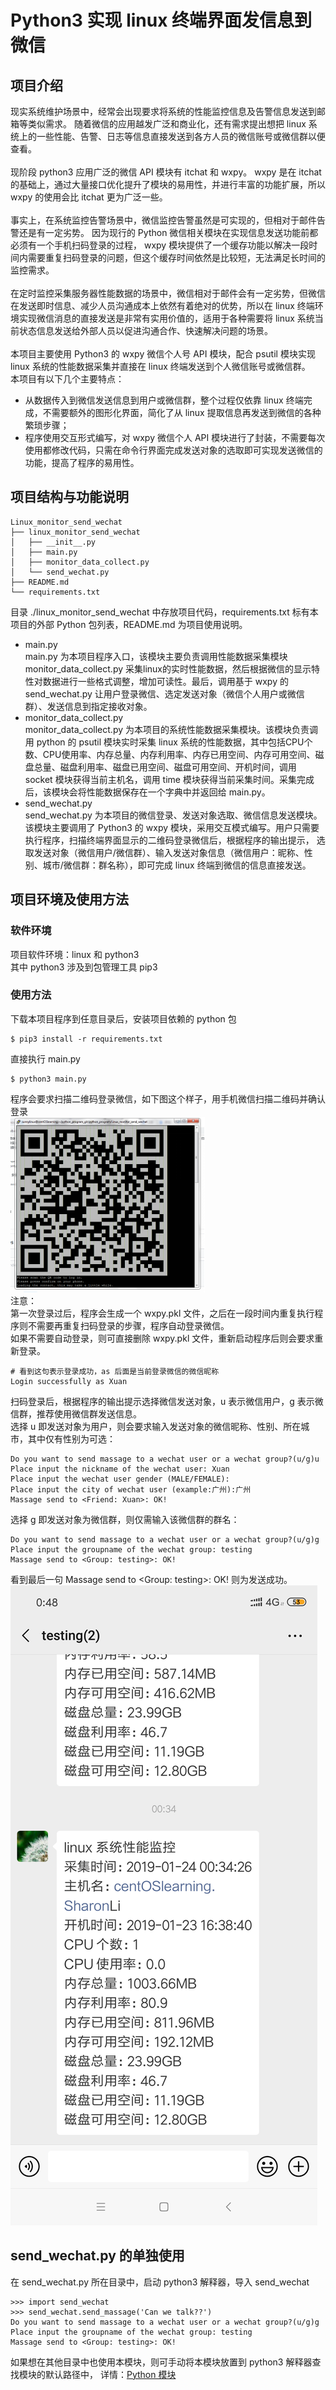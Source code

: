 # Python3 实现 linux 终端界面发信息到微信
## 项目介绍
现实系统维护场景中，经常会出现要求将系统的性能监控信息及告警信息发送到邮箱等类似需求。
随着微信的应用越发广泛和商业化，还有需求提出想把 linux 系统上的一些性能、告警、日志等信息直接发送到各方人员的微信账号或微信群以便查看。</br>
</br>
现阶段 python3 应用广泛的微信 API 模块有 itchat 和 wxpy。 
wxpy 是在 itchat 的基础上，通过大量接口优化提升了模块的易用性，并进行丰富的功能扩展，所以 wxpy 的使用会比 itchat 更为广泛一些。</br>
</br>
事实上，在系统监控告警场景中，微信监控告警虽然是可实现的，但相对于邮件告警还是有一定劣势。
因为现行的 Python 微信相关模块在实现信息发送功能前都必须有一个手机扫码登录的过程，
wxpy 模块提供了一个缓存功能以解决一段时间内需要重复扫码登录的问题，但这个缓存时间依然是比较短，无法满足长时间的监控需求。</br>
</br>
在定时监控采集服务器性能数据的场景中，微信相对于邮件会有一定劣势，但微信在发送即时信息、减少人员沟通成本上依然有着绝对的优势，所以在 linux 终端环境实现微信消息的直接发送是非常有实用价值的，适用于各种需要将 linux 系统当前状态信息发送给外部人员以促进沟通合作、快速解决问题的场景。</br>
</br>
本项目主要使用 Python3 的 wxpy 微信个人号 API 模块，配合 psutil 模块实现 linux 系统的性能数据采集并直接在 linux 终端发送到个人微信账号或微信群。</br>
本项目有以下几个主要特点：</br>
* 从数据传入到微信发送信息到用户或微信群，整个过程仅依靠 linux 终端完成，不需要额外的图形化界面，简化了从 linux 提取信息再发送到微信的各种繁琐步骤；
* 程序使用交互形式编写，对 wxpy 微信个人 API 模块进行了封装，不需要每次使用都修改代码，只需在命令行界面完成发送对象的选取即可实现发送微信的功能，提高了程序的易用性。
## 项目结构与功能说明
```
Linux_monitor_send_wechat
├── linux_monitor_send_wechat
│   ├── __init__.py
│   ├── main.py
│   ├── monitor_data_collect.py
│   └── send_wechat.py
├── README.md
└── requirements.txt
```
目录 ./linux_monitor_send_wechat 中存放项目代码，requirements.txt 标有本项目的外部 Python 包列表，README.md 为项目使用说明。
* main.py </br>
main.py 为本项目程序入口，该模块主要负责调用性能数据采集模块 monitor_data_collect.py 采集linux的实时性能数据，然后根据微信的显示特性对数据进行一些格式调整，增加可读性。最后，调用基于 wxpy 的 send_wechat.py 让用户登录微信、选定发送对象（微信个人用户或微信群）、发送信息到指定接收对象。
* monitor_data_collect.py </br>
monitor_data_collect.py 为本项目的系统性能数据采集模块。该模块负责调用 python 的 psutil 模块实时采集 linux 系统的性能数据，其中包括CPU个数、CPU使用率、内存总量、内存利用率、内存已用空间、内存可用空间、磁盘总量、磁盘利用率、磁盘已用空间、磁盘可用空间、开机时间，调用 socket 模块获得当前主机名，调用 time 模块获得当前采集时间。采集完成后，该模块会将性能数据保存在一个字典中并返回给 main.py。
* send_wechat.py </br>
send_wechat.py 为本项目的微信登录、发送对象选取、微信信息发送模块。该模块主要调用了 Python3 的 wxpy 模块，采用交互模式编写。用户只需要执行程序，扫描终端界面显示的二维码登录微信后，根据程序的输出提示， 选取发送对象（微信用户/微信群）、输入发送对象信息（微信用户：昵称、性别、城市/微信群：群名称），即可完成 linux 终端到微信的信息直接发送。
## 项目环境及使用方法
### 软件环境
项目软件环境：linux 和 python3</br>
其中 python3 涉及到包管理工具 pip3
### 使用方法
下载本项目程序到任意目录后，安装项目依赖的 python 包
```
$ pip3 install -r requirements.txt
```
直接执行 main.py
```
$ python3 main.py
```
程序会要求扫描二维码登录微信，如下图这个样子，用手机微信扫描二维码并确认登录</br>
![](https://github.com/dearxuany/Sharon_Technology_learning_note/blob/master/note_images/Python_note_images/linux_send_wechat_QR.png)</br>
注意：</br>
第一次登录过后，程序会生成一个 wxpy.pkl 文件，之后在一段时间内重复执行程序则不需要再重复扫码登录的步骤，程序自动登录微信。</br>
如果不需要自动登录，则可直接删除 wxpy.pkl 文件，重新启动程序后则会要求重新登录。</br>
```
# 看到这句表示登录成功，as 后面是当前登录微信的微信昵称
Login successfully as Xuan
```
扫码登录后，根据程序的输出提示选择微信发送对象，u 表示微信用户，g 表示微信群，推荐使用微信群发送信息。</br>
选择 u 即发送对象为用户，则会要求输入发送对象的微信昵称、性别、所在城市，其中仅有性别为可选：
```
Do you want to send massage to a wechat user or a wechat group?(u/g)u
Place input the nickname of the wechat user: Xuan
Place input the wechat user gender (MALE/FEMALE):
Place input the city of wechat user (example:广州):广州
Massage send to <Friend: Xuan>: OK!
```
选择 g 即发送对象为微信群，则仅需输入该微信群的群名：
```
Do you want to send massage to a wechat user or a wechat group?(u/g)g
Place input the groupname of the wechat group: testing
Massage send to <Group: testing>: OK!
```
看到最后一句 Massage send to <Group: testing>: OK! 则为发送成功。</br>
![](https://github.com/dearxuany/Sharon_Technology_learning_note/blob/master/note_images/Python_note_images/linux_send_wechat.jpg)

## send_wechat.py 的单独使用
在 send_wechat.py 所在目录中，启动 python3 解释器，导入 send_wechat
```
>>> import send_wechat
>>> send_wechat.send_massage('Can we talk??')
Do you want to send massage to a wechat user or a wechat group?(u/g)g
Place input the groupname of the wechat group: testing
Massage send to <Group: testing>: OK!
```
如果想在其他目录中也使用本模块，则可手动将本模块放置到 python3 解释器查找模块的默认路径中，
详情：[Python 模块](https://github.com/dearxuany/Sharon_Technology_learning_note/blob/master/python_note/Python%20%E6%A8%A1%E5%9D%97.MD)
